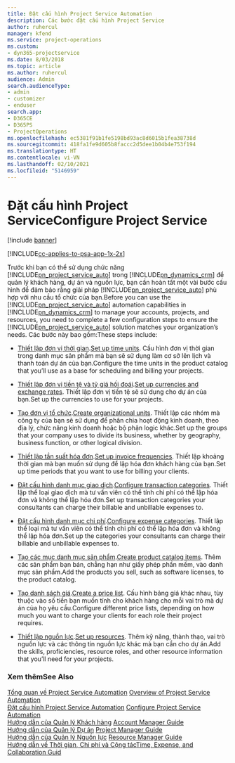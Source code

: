 ```yaml
---
title: Đặt cấu hình Project Service Automation
description: Các bước đặt cấu hình Project Service
author: ruhercul
manager: kfend
ms.service: project-operations
ms.custom:
- dyn365-projectservice
ms.date: 8/03/2018
ms.topic: article
ms.author: ruhercul
audience: Admin
search.audienceType:
- admin
- customizer
- enduser
search.app:
- D365CE
- D365PS
- ProjectOperations
ms.openlocfilehash: ec5381f91b1fe5198bd93ac8d6015b1fea38738d
ms.sourcegitcommit: 418fa1fe9d605b8faccc2d5dee1b04b4e753f194
ms.translationtype: HT
ms.contentlocale: vi-VN
ms.lasthandoff: 02/10/2021
ms.locfileid: "5146959"
---
```

# <a name="configure-project-service"></a><span data-ttu-id="47e49-103">Đặt cấu hình Project Service</span><span class="sxs-lookup"><span data-stu-id="47e49-103">Configure Project Service</span></span>

[!include [banner](../includes/psa-now-project-operations.md)]

[!INCLUDE[cc-applies-to-psa-app-1x-2x](../includes/cc-applies-to-psa-app-1x-2x.md)]

<span data-ttu-id="47e49-104">Trước khi bạn có thể sử dụng chức năng [!INCLUDE[pn_project_service_auto](../includes/pn-project-service-auto.md)] trong [!INCLUDE[pn_dynamics_crm](../includes/pn-dynamics-crm.md)] để quản lý khách hàng, dự án và nguồn lực, bạn cần hoàn tất một vài bước cấu hình để đảm bảo rằng giải pháp [!INCLUDE[pn_project_service_auto](../includes/pn-project-service-auto.md)] phù hợp với nhu cầu tổ chức của bạn.</span><span class="sxs-lookup"><span data-stu-id="47e49-104">Before you can use the [!INCLUDE[pn_project_service_auto](../includes/pn-project-service-auto.md)] automation capabilities in [!INCLUDE[pn_dynamics_crm](../includes/pn-dynamics-crm.md)] to manage your accounts, projects, and resources, you need to complete a few configuration steps to ensure the [!INCLUDE[pn_project_service_auto](../includes/pn-project-service-auto.md)] solution matches your organization’s needs.</span></span> <span data-ttu-id="47e49-105">Các bước này bao gồm:</span><span class="sxs-lookup"><span data-stu-id="47e49-105">These steps include:</span></span>  
  
-   <span data-ttu-id="47e49-106">[Thiết lập đơn vị thời gian](../psa/set-up-time-units.md).</span><span class="sxs-lookup"><span data-stu-id="47e49-106">[Set up time units](../psa/set-up-time-units.md).</span></span> <span data-ttu-id="47e49-107">Cấu hình đơn vị thời gian trong danh mục sản phẩm mà bạn sẽ sử dụng làm cơ sở lên lịch và thanh toán dự án của bạn.</span><span class="sxs-lookup"><span data-stu-id="47e49-107">Configure the time units in the product catalog that you’ll use as a base for scheduling and billing your projects.</span></span>  
  
-   <span data-ttu-id="47e49-108">[Thiết lập đơn vị tiền tệ và tỷ giá hối đoái](../psa/set-up-currencies-exchange-rates.md).</span><span class="sxs-lookup"><span data-stu-id="47e49-108">[Set up currencies and exchange rates](../psa/set-up-currencies-exchange-rates.md).</span></span> <span data-ttu-id="47e49-109">Thiết lập đơn vị tiền tệ sẽ sử dụng cho dự án của bạn.</span><span class="sxs-lookup"><span data-stu-id="47e49-109">Set up the currencies to use for your projects.</span></span>  
  
-   <span data-ttu-id="47e49-110">[Tạo đơn vị tổ chức](../psa/create-organizational-units.md).</span><span class="sxs-lookup"><span data-stu-id="47e49-110">[Create organizational units](../psa/create-organizational-units.md).</span></span> <span data-ttu-id="47e49-111">Thiết lập các nhóm mà công ty của bạn sẽ sử dụng để phân chia hoạt động kinh doanh, theo địa lý, chức năng kinh doanh hoặc bộ phận logic khác.</span><span class="sxs-lookup"><span data-stu-id="47e49-111">Set up the groups that your company uses to divide its business, whether by geography, business function, or other logical division.</span></span>  
  
-   <span data-ttu-id="47e49-112">[Thiết lập tần suất hóa đơn](../psa/set-up-invoice-frequencies.md).</span><span class="sxs-lookup"><span data-stu-id="47e49-112">[Set up invoice frequencies](../psa/set-up-invoice-frequencies.md).</span></span> <span data-ttu-id="47e49-113">Thiết lập khoảng thời gian mà bạn muốn sử dụng để lập hóa đơn khách hàng của bạn.</span><span class="sxs-lookup"><span data-stu-id="47e49-113">Set up time periods that you want to use for billing your clients.</span></span>  
  
-   <span data-ttu-id="47e49-114">[Đặt cấu hình danh mục giao dịch](../psa/configure-transaction-categories.md).</span><span class="sxs-lookup"><span data-stu-id="47e49-114">[Configure transaction categories](../psa/configure-transaction-categories.md).</span></span> <span data-ttu-id="47e49-115">Thiết lập thể loại giao dịch mà tư vấn viên có thể tính chi phí có thể lập hóa đơn và không thể lập hóa đơn.</span><span class="sxs-lookup"><span data-stu-id="47e49-115">Set up transaction categories your consultants can charge their billable and unbillable expenses to.</span></span>  
  
-   <span data-ttu-id="47e49-116">[Đặt cấu hình danh mục chi phí](../psa/configure-expense-categories.md).</span><span class="sxs-lookup"><span data-stu-id="47e49-116">[Configure expense categories](../psa/configure-expense-categories.md).</span></span> <span data-ttu-id="47e49-117">Thiết lập thể loại mà tư vấn viên có thể tính chi phí có thể lập hóa đơn và không thể lập hóa đơn.</span><span class="sxs-lookup"><span data-stu-id="47e49-117">Set up the categories your consultants can charge their billable and unbillable expenses to.</span></span>  
  
-   <span data-ttu-id="47e49-118">[Tạo các mục danh mục sản phẩm](../psa/create-product-catalog-items.md).</span><span class="sxs-lookup"><span data-stu-id="47e49-118">[Create product catalog items](../psa/create-product-catalog-items.md).</span></span> <span data-ttu-id="47e49-119">Thêm các sản phẩm bạn bán, chẳng hạn như giấy phép phần mềm, vào danh mục sản phẩm.</span><span class="sxs-lookup"><span data-stu-id="47e49-119">Add the products you sell, such as software licenses, to the product catalog.</span></span>  
  
-   <span data-ttu-id="47e49-120">[Tạo danh sách giá](../psa/create-price-list.md).</span><span class="sxs-lookup"><span data-stu-id="47e49-120">[Create a price list](../psa/create-price-list.md).</span></span> <span data-ttu-id="47e49-121">Cấu hình bảng giá khác nhau, tùy thuộc vào số tiền bạn muốn tính cho khách hàng cho mỗi vai trò mà dự án của họ yêu cầu.</span><span class="sxs-lookup"><span data-stu-id="47e49-121">Configure different price lists, depending on how much you want to charge your clients for each role their project requires.</span></span>  
  
-   <span data-ttu-id="47e49-122">[Thiết lập nguồn lực](../psa/set-up-resources.md).</span><span class="sxs-lookup"><span data-stu-id="47e49-122">[Set up resources](../psa/set-up-resources.md).</span></span> <span data-ttu-id="47e49-123">Thêm kỹ năng, thành thạo, vai trò nguồn lực và các thông tin nguồn lực khác mà bạn cần cho dự án.</span><span class="sxs-lookup"><span data-stu-id="47e49-123">Add the skills, proficiencies, resource roles, and other resource information that you’ll need for your projects.</span></span>  
  
### <a name="see-also"></a><span data-ttu-id="47e49-124">Xem thêm</span><span class="sxs-lookup"><span data-stu-id="47e49-124">See Also</span></span>  
 <span data-ttu-id="47e49-125">[Tổng quan về Project Service Automation](../psa/overview.md) </span><span class="sxs-lookup"><span data-stu-id="47e49-125">[Overview of Project Service Automation](../psa/overview.md) </span></span>  
 <span data-ttu-id="47e49-126">[Đặt cấu hình Project Service Automation](../psa/configure.md) </span><span class="sxs-lookup"><span data-stu-id="47e49-126">[Configure Project Service Automation](../psa/configure.md) </span></span>  
 <span data-ttu-id="47e49-127">[Hướng dẫn của Quản lý Khách hàng](../psa/account-manager-guide.md) </span><span class="sxs-lookup"><span data-stu-id="47e49-127">[Account Manager Guide](../psa/account-manager-guide.md) </span></span>  
 <span data-ttu-id="47e49-128">[Hướng dẫn của Quản lý Dự án](../psa/project-manager-guide.md) </span><span class="sxs-lookup"><span data-stu-id="47e49-128">[Project Manager Guide](../psa/project-manager-guide.md) </span></span>  
 <span data-ttu-id="47e49-129">[Hướng dẫn của Quản lý Nguồn lực](../psa/resource-manager-guide.md) </span><span class="sxs-lookup"><span data-stu-id="47e49-129">[Resource Manager Guide](../psa/resource-manager-guide.md) </span></span>  
 [<span data-ttu-id="47e49-130">Hướng dẫn về Thời gian, Chi phí và Cộng tác</span><span class="sxs-lookup"><span data-stu-id="47e49-130">Time, Expense, and Collaboration Guid</span></span>](../psa/time-expense-collaboration-guide.md)
